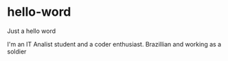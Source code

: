 # hello-word
Just a hello word

I'm an IT Analist student and a coder enthusiast.
Brazillian and working as a soldier
